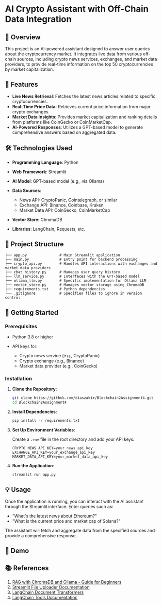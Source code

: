 # AI Crypto Assistant with Off-Chain Data Integration

## 📘 Overview

This project is an AI-powered assistant designed to answer user queries about the cryptocurrency market. It integrates live data from various off-chain sources, including crypto news services, exchanges, and market data providers, to provide real-time information on the top 50 cryptocurrencies by market capitalization.

## 🎯 Features

* **Live News Retrieval**: Fetches the latest news articles related to specific cryptocurrencies.
* **Real-Time Price Data**: Retrieves current price information from major crypto exchanges.
* **Market Data Insights**: Provides market capitalization and ranking details from platforms like CoinGecko or CoinMarketCap.
* **AI-Powered Responses**: Utilizes a GPT-based model to generate comprehensive answers based on aggregated data.

## 🛠️ Technologies Used

* **Programming Language**: Python
* **Web Framework**: Streamlit
* **AI Model**: GPT-based model (e.g., via Ollama)
* **Data Sources**:

  * News API: CryptoPanic, Cointelegraph, or similar
  * Exchange API: Binance, Coinbase, Kraken
  * Market Data API: CoinGecko, CoinMarketCap
* **Vector Store**: ChromaDB
* **Libraries**: LangChain, Requests, etc.

## 📂 Project Structure

```
├── app.py               # Main Streamlit application
├── main.py              # Entry point for backend processing
├── crypto_api.py        # Handles API interactions with exchanges and market data providers
├── chat_history.py      # Manages user query history
├── llm_service.py       # Interfaces with the GPT-based model
├── ollama_llm.py        # Specific implementation for Ollama LLM
├── vector_store.py      # Manages vector storage using ChromaDB
├── requirements.txt     # Python dependencies
└── .gitignore           # Specifies files to ignore in version control
```

## 🚀 Getting Started

### Prerequisites

* Python 3.8 or higher
* API keys for:

  * Crypto news service (e.g., CryptoPanic)
  * Crypto exchange (e.g., Binance)
  * Market data provider (e.g., CoinGecko)

### Installation

1. **Clone the Repository**:

   ```bash
   git clone https://github.com/diaszakir/Blockchain2Assignment4.git
   cd Blockchain2Assignment4
   ```

2. **Install Dependencies**:

   ```bash
   pip install -r requirements.txt
   ```

3. **Set Up Environment Variables**:

   Create a `.env` file in the root directory and add your API keys:

   ```env
   CRYPTO_NEWS_API_KEY=your_news_api_key
   EXCHANGE_API_KEY=your_exchange_api_key
   MARKET_DATA_API_KEY=your_market_data_api_key
   ```

4. **Run the Application**:

   ```bash
   streamlit run app.py
   ```

## 💡 Usage

Once the application is running, you can interact with the AI assistant through the Streamlit interface. Enter queries such as:

* "What's the latest news about Ethereum?"
* "What is the current price and market cap of Solana?"

The assistant will fetch and aggregate data from the specified sources and provide a comprehensive response.

## 📸 Demo




## 📚 References

1. [RAG with ChromaDB and Ollama - Guide for Beginners](https://medium.com/@arunpatidar26/rag-chromadb-ollama-python-guidefor-beginners-30857499d0a0)
2. [Streamlit File Uploader Documentation](https://docs.streamlit.io/develop/api-reference/widgets/st.file_uploader)
3. [LangChain Document Transformers](https://python.langchain.com/v0.1/docs/modules/data_connection/document_transformers/)
4. [LangChain Tools Documentation](https://python.langchain.com/docs/concepts/tools/)


